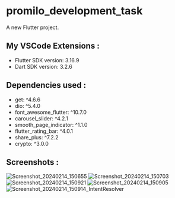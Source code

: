 # promilo_development_task
A new Flutter project.

## My VSCode Extensions :
  - Flutter SDK version: 3.16.9
  - Dart SDK version: 3.2.6 

## Dependencies used :
   - get: ^4.6.6
   - dio: ^5.4.0
   - font_awesome_flutter: ^10.7.0
   - carousel_slider: ^4.2.1
   - smooth_page_indicator: ^1.1.0
   - flutter_rating_bar: ^4.0.1
   - share_plus: ^7.2.2
   - crypto: ^3.0.0

## Screenshots :
![Screenshot_20240214_150655](https://github.com/M3fay1q/Promilo_Login/assets/88224637/3b8a4545-93a1-44c1-9aa5-ccf276b151bc)
![Screenshot_20240214_150703](https://github.com/M3fay1q/Promilo_Login/assets/88224637/98d5621e-4950-43c7-aa85-661cd6997c8f)
![Screenshot_20240214_150921](https://github.com/M3fay1q/Promilo_Login/assets/88224637/bc7bc34c-6e46-46ff-b6a4-40c8429d92d1)
![Screenshot_20240214_150905](https://github.com/M3fay1q/Promilo_Login/assets/88224637/93708474-f98f-44d8-aba6-d00e6d763bd0)
![Screenshot_20240214_150914_IntentResolver](https://github.com/M3fay1q/Promilo_Login/assets/88224637/94bc855d-3392-4fdb-a1fe-efe35b0f9e08)

  



